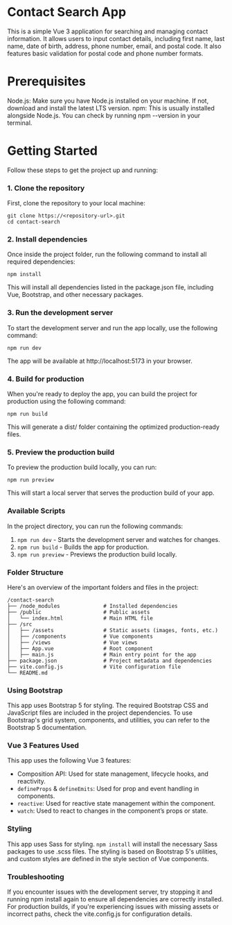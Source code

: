 # Contact Search App
This is a simple Vue 3 application for searching and managing contact information. It allows users to input contact details, including first name, last name, date of birth, address, phone number, email, and postal code. It also features basic validation for postal code and phone number formats.

# Prerequisites
Node.js: Make sure you have Node.js installed on your machine. If not, download and install the latest LTS version.
npm: This is usually installed alongside Node.js. You can check by running npm --version in your terminal.

# Getting Started
Follow these steps to get the project up and running:

### 1.  Clone the repository

First, clone the repository to your local machine:
```
git clone https://<repository-url>.git
cd contact-search
```

### 2. Install dependencies
Once inside the project folder, run the following command to install all required dependencies:
```
npm install
```
This will install all dependencies listed in the package.json file, including Vue, Bootstrap, and other necessary packages.

### 3. Run the development server
To start the development server and run the app locally, use the following command:

``` 
npm run dev
```
The app will be available at http://localhost:5173 in your browser.

### 4. Build for production
When you're ready to deploy the app, you can build the project for production using the following command:

```
npm run build
```
This will generate a dist/ folder containing the optimized production-ready files.

### 5. Preview the production build
To preview the production build locally, you can run:
```
npm run preview
```
This will start a local server that serves the production build of your app.

### Available Scripts
In the project directory, you can run the following commands:
1. ```npm run dev``` - Starts the development server and watches for changes.
2. ```npm run build``` - Builds the app for production.
3. ```npm run preview``` - Previews the production build locally.

### Folder Structure
Here's an overview of the important folders and files in the project:
```
/contact-search
├── /node_modules              # Installed dependencies
├── /public                    # Public assets
│   └── index.html             # Main HTML file
├── /src
│   ├── /assets                # Static assets (images, fonts, etc.)
│   ├── /components            # Vue components
│   ├── /views                 # Vue views
│   ├── App.vue                # Root component
│   ├── main.js                # Main entry point for the app
├── package.json               # Project metadata and dependencies
├── vite.config.js             # Vite configuration file
└── README.md  
```

### Using Bootstrap
This app uses Bootstrap 5 for styling. The required Bootstrap CSS and JavaScript files are included in the project dependencies.
To use Bootstrap's grid system, components, and utilities, you can refer to the Bootstrap 5 documentation.

### Vue 3 Features Used
This app uses the following Vue 3 features:

* Composition API: Used for state management, lifecycle hooks, and reactivity.
* ```defineProps``` & ```defineEmits```: Used for prop and event handling in components.
* ```reactive```: Used for reactive state management within the component.
* ```watch```: Used to react to changes in the component’s props or state.

### Styling
This app uses Sass for styling. ```npm install``` will install the necessary Sass packages to use .scss files. The styling is based on Bootstrap 5's utilities, and custom styles are defined in the style section of Vue components.

### Troubleshooting
If you encounter issues with the development server, try stopping it and running npm install again to ensure all dependencies are correctly installed.
For production builds, if you're experiencing issues with missing assets or incorrect paths, check the vite.config.js for configuration details.